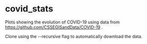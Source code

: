 # covid_stats

Plots showing the evolution of COVID-19 using data from https://github.com/CSSEGISandData/COVID-19 .

Clone using the --recursive flag to automatically download the data.